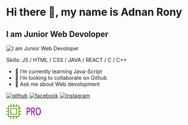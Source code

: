 # Hi there 👋, my name is Adnan Rony
## I am Junior Web Devoloper
![I am Junior Web Devoloper](https://scontent.fdac135-1.fna.fbcdn.net/v/t39.30808-6/310068017_3326581444290453_1999664581178935838_n.jpg?stp=dst-jpg_p960x960&_nc_cat=110&ccb=1-7&_nc_sid=e3f864&_nc_eui2=AeEbwPsiOxRwDj-JrtzDb-M2znNRJQBEK9LOc1ElAEQr0uVqEk7put6ESPjQgnAoCNU_e6_nWRwrgR6qRxUEKrrl&_nc_ohc=MmmWElKGEsUAX8yY7lh&_nc_ht=scontent.fdac135-1.fna&oh=00_AfCeGMA2qNw4JkD8SRIPjZXMHtNNWLTNZgIw1vlAKvnvfw&oe=64C966FE)



Skills:  JS / HTML / CSS / JAVA / REACT / C / C++

- 🌱 I’m currently learning Java-Script 
- 👯 I’m looking to collaborate on Github 
- 💬 Ask me about Web devolopment 


[<img src='https://cdn.jsdelivr.net/npm/simple-icons@3.0.1/icons/github.svg' alt='github' height='40'>](https://github.com/https://github.com/Adnan-Rony)  [<img src='https://cdn.jsdelivr.net/npm/simple-icons@3.0.1/icons/facebook.svg' alt='facebook' height='40'>](https://www.facebook.com/https://www.facebook.com/adnanrony19/)  [<img src='https://cdn.jsdelivr.net/npm/simple-icons@3.0.1/icons/instagram.svg' alt='instagram' height='40'>](https://www.instagram.com/https://www.instagram.com/_adnan_rony_//)  

<a href='https://docs.github.com/en/developers'><img src='https://raw.githubusercontent.com/acervenky/animated-github-badges/master/assets/devbadge.gif' width='40' height='40'></a> <a href='https://github.com/pricing'><img src='https://raw.githubusercontent.com/acervenky/animated-github-badges/master/assets/pro.gif' width='40' height='40'></a> 

